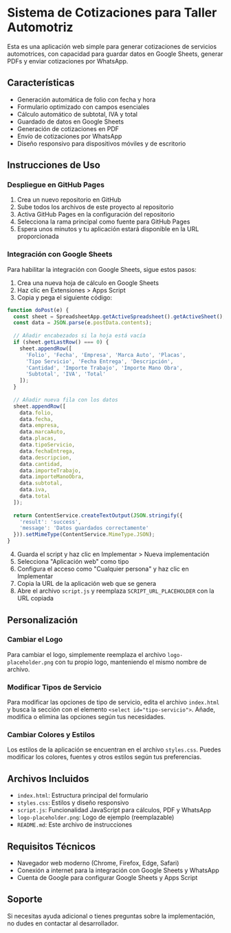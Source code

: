 # Sistema de Cotizaciones para Taller Automotriz

Esta es una aplicación web simple para generar cotizaciones de servicios automotrices, con capacidad para guardar datos en Google Sheets, generar PDFs y enviar cotizaciones por WhatsApp.

## Características

- Generación automática de folio con fecha y hora
- Formulario optimizado con campos esenciales
- Cálculo automático de subtotal, IVA y total
- Guardado de datos en Google Sheets
- Generación de cotizaciones en PDF
- Envío de cotizaciones por WhatsApp
- Diseño responsivo para dispositivos móviles y de escritorio

## Instrucciones de Uso

### Despliegue en GitHub Pages

1. Crea un nuevo repositorio en GitHub
2. Sube todos los archivos de este proyecto al repositorio
3. Activa GitHub Pages en la configuración del repositorio
4. Selecciona la rama principal como fuente para GitHub Pages
5. Espera unos minutos y tu aplicación estará disponible en la URL proporcionada

### Integración con Google Sheets

Para habilitar la integración con Google Sheets, sigue estos pasos:

1. Crea una nueva hoja de cálculo en Google Sheets
2. Haz clic en Extensiones > Apps Script
3. Copia y pega el siguiente código:

```javascript
function doPost(e) {
  const sheet = SpreadsheetApp.getActiveSpreadsheet().getActiveSheet();
  const data = JSON.parse(e.postData.contents);
  
  // Añadir encabezados si la hoja está vacía
  if (sheet.getLastRow() === 0) {
    sheet.appendRow([
      'Folio', 'Fecha', 'Empresa', 'Marca Auto', 'Placas', 
      'Tipo Servicio', 'Fecha Entrega', 'Descripción', 
      'Cantidad', 'Importe Trabajo', 'Importe Mano Obra',
      'Subtotal', 'IVA', 'Total'
    ]);
  }
  
  // Añadir nueva fila con los datos
  sheet.appendRow([
    data.folio,
    data.fecha,
    data.empresa,
    data.marcaAuto,
    data.placas,
    data.tipoServicio,
    data.fechaEntrega,
    data.descripcion,
    data.cantidad,
    data.importeTrabajo,
    data.importeManoObra,
    data.subtotal,
    data.iva,
    data.total
  ]);
  
  return ContentService.createTextOutput(JSON.stringify({
    'result': 'success',
    'message': 'Datos guardados correctamente'
  })).setMimeType(ContentService.MimeType.JSON);
}
```

4. Guarda el script y haz clic en Implementar > Nueva implementación
5. Selecciona "Aplicación web" como tipo
6. Configura el acceso como "Cualquier persona" y haz clic en Implementar
7. Copia la URL de la aplicación web que se genera
8. Abre el archivo `script.js` y reemplaza `SCRIPT_URL_PLACEHOLDER` con la URL copiada

## Personalización

### Cambiar el Logo

Para cambiar el logo, simplemente reemplaza el archivo `logo-placeholder.png` con tu propio logo, manteniendo el mismo nombre de archivo.

### Modificar Tipos de Servicio

Para modificar las opciones de tipo de servicio, edita el archivo `index.html` y busca la sección con el elemento `<select id="tipo-servicio">`. Añade, modifica o elimina las opciones según tus necesidades.

### Cambiar Colores y Estilos

Los estilos de la aplicación se encuentran en el archivo `styles.css`. Puedes modificar los colores, fuentes y otros estilos según tus preferencias.

## Archivos Incluidos

- `index.html`: Estructura principal del formulario
- `styles.css`: Estilos y diseño responsivo
- `script.js`: Funcionalidad JavaScript para cálculos, PDF y WhatsApp
- `logo-placeholder.png`: Logo de ejemplo (reemplazable)
- `README.md`: Este archivo de instrucciones

## Requisitos Técnicos

- Navegador web moderno (Chrome, Firefox, Edge, Safari)
- Conexión a internet para la integración con Google Sheets y WhatsApp
- Cuenta de Google para configurar Google Sheets y Apps Script

## Soporte

Si necesitas ayuda adicional o tienes preguntas sobre la implementación, no dudes en contactar al desarrollador.
